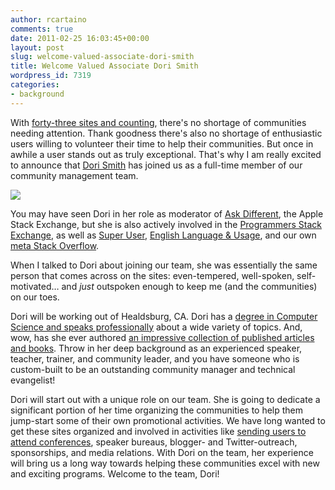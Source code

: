 ```yaml
---
author: rcartaino
comments: true
date: 2011-02-25 16:03:45+00:00
layout: post
slug: welcome-valued-associate-dori-smith
title: Welcome Valued Associate Dori Smith
wordpress_id: 7319
categories:
- background
---
```


With [forty-three sites and counting](http://stackexchange.com/sites?sort=oldest), there's no shortage of communities needing attention. Thank goodness there's also no shortage of enthusiastic users willing to volunteer their time to help their communities. But once in awhile a user stands out as truly exceptional. That's why I am really excited to announce that [Dori Smith](http://apple.stackexchange.com/users/351/dori) has joined us as a full-time member of our community management team.

![](http://blog.stackoverflow.com/wp-content/uploads/Dori-Smith.jpg)

You may have seen Dori in her role as moderator of [Ask Different](http://apple.stackexchange.com/), the Apple Stack Exchange, but she is also actively involved in the [Programmers Stack Exchange](http://programmers.stackexchange.com/), as well as [Super User](http://superuser.com/), [English Language & Usage](http://english.stackexchange.com/), and our own [meta Stack Overflow](http://meta.stackoverflow.com/).

When I talked to Dori about joining our team, she was essentially the same person that comes across on the sites: even-tempered, well-spoken, self-motivated… and _just_ outspoken enough to keep me (and the communities) on our toes.

Dori will be working out of Healdsburg, CA. Dori has a [degree in Computer Science and speaks professionally](http://careers.stackoverflow.com/dori) about a wide variety of topics. And, wow, has she ever authored [an impressive collection of published articles and books](http://www.amazon.com/gp/search/ref=sr_tc_2_0?rh=i%3Astripbooks%2Ck%3ADori+Smith&keywords=Dori+Smith&ie=UTF8&qid=1298431656&sr=8-2-ent&field-contributor_id=B000APH4B8). Throw in her deep background as an experienced speaker, teacher, trainer, and community leader, and you have someone who is custom-built to be an outstanding community manager and technical evangelist!

Dori will start out with a unique role on our team. She is going to dedicate a significant portion of her time organizing the communities to help them jump-start some of their own promotional activities. We have long wanted to get these sites organized and involved in activities like [sending users to attend conferences](http://blog.stackoverflow.com/2011/02/community-conference-sponsorships/), speaker bureaus, blogger- and Twitter-outreach, sponsorships, and media relations. With Dori on the team, her experience will bring us a long way towards helping these communities excel with new and exciting programs. Welcome to the team, Dori!
